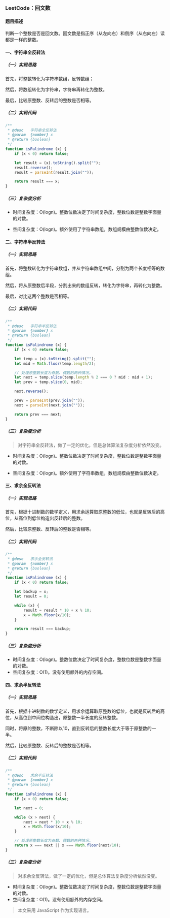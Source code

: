 ### LeetCode：回文数

#### 题目描述

判断一个整数是否是回文数。回文数是指正序（从左向右）和倒序（从右向左）读都是一样的整数。

#### 一、字符串全反转法

##### （一）实现思路

首先，将整数转化为字符串数组，反转数组；

然后，将数组转化为字符串，字符串再转化为整数。

最后，比较原整数、反转后的整数是否相等。

##### （二）实现代码

``` JavaScript
/**
 * @desc   字符串全反转法
 * @param  {number} x
 * @return {boolean}
 */
function isPalindrome (x) {
    if (x < 0) return false;

    let result = (x).toString().split("");
    result.reverse();
    result = parseInt(result.join(""));

    return result === x;
}
```

##### （三）复杂度分析

+ 时间复杂度：O(logn)。整数位数决定了时间复杂度，整数位数是整数字面量的对数。

+ 空间复杂度：O(logn)。额外使用了字符串数组，数组规模由整数位数决定。


#### 二、字符串半反转法

##### （一）实现思路

首先，将整数转化为字符串数组，并从字符串数组中间，分割为两个长度相等的数组。

然后，将从原整数后半段，分割出来的数组反转，转化为字符串，再转化为整数。

最后，对比这两个整数是否相等。

##### （二）实现代码

``` JavaScript
/**
 * @desc   字符串半反转法
 * @param  {number} x
 * @return {boolean}
 */
function isPalindrome (x) {
    if (x < 0) return false;

    let temp = (x).toString().split("");
    let mid = Math.floor(temp.length/2);

    // 处理原整数长度为奇数、偶数的两种情况。
    let next = temp.slice(temp.length % 2 === 0 ? mid : mid + 1);
    let prev = temp.slice(0, mid);

    next.reverse();

    prev = parseInt(prev.join(""));
    next = parseInt(next.join(""));

    return prev === next;
}
```

##### （三）复杂度分析

> 对字符串全反转法，做了一定的优化，但是总体算法复杂度分析依然没变。

+ 时间复杂度：O(logn)。整数位数决定了时间复杂度，整数位数是整数字面量的对数。

+ 空间复杂度：O(logn)。额外使用了字符串数组，数组规模由整数位数决定。


#### 三、求余全反转法

##### （一）实现思路

首先，根据十进制数的数学定义，用求余运算取原整数的低位，也就是反转后的高位，从高位到低位构造出反转后的整数。

然后，比较原整数、反转后的整数是否相等。

##### （二）实现代码

``` JavaScript
/**
 * @desc   求余全反转法
 * @param  {number} x
 * @return {boolean}
 */
function isPalindrome (x) {
    if (x < 0) return false;

    let backup = x;
    let result = 0;

    while (x) {
        result = result * 10 + x % 10;
        x = Math.floor(x/10);
    }

    return result === backup;
}
```

##### （三）复杂度分析

+ 时间复杂度：O(logn)。整数位数决定了时间复杂度，整数位数是整数字面量的对数。
+ 空间复杂度：O(1)。没有使用额外的内存空间。


#### 四、求余半反转法

##### （一）实现思路

首先，根据十进制数的数学定义，用求余运算取原整数的低位，也就是反转后的高位，从高位到中间位构造出，原整数一半长度的反转整数。

同时，将原的整数，不断除以10，直到反转后的整数长度大于等于原整数的一半。

然后，比较原整数、反转后的整数是否相等。

##### （二）实现代码

``` JavaScript
/**
 * @desc   求余半反转法
 * @param  {number} x
 * @return {boolean}
 */
function isPalindrome (x) {
    if (x < 0) return false;

    let next = 0;

    while (x > next) {
        next = next * 10 + x % 10;
        x = Math.floor(x/10);
    }

    // 处理原整数长度为奇数、偶数的两种情况。
    return x === next || x === Math.floor(next/10);
}
```

##### （三）复杂度分析

> 对求余全反转法，做了一定的优化，但是总体算法复杂度分析依然没变。

+ 时间复杂度：O(logn)。整数位数决定了时间复杂度，整数位数是整数字面量的对数。
+ 空间复杂度：O(1)。没有使用额外的内存空间。


> 本文采用 JavaScript 作为实现语言。
